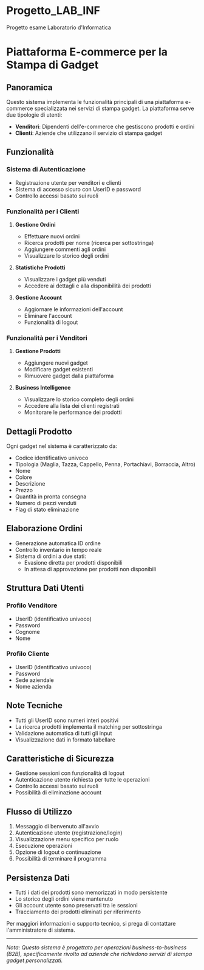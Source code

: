 # Progetto_LAB_INF
Progetto esame Laboratorio d'Informatica 

# Piattaforma E-commerce per la Stampa di Gadget

## Panoramica
Questo sistema implementa le funzionalità principali di una piattaforma e-commerce specializzata nei servizi di stampa gadget. La piattaforma serve due tipologie di utenti:
- **Venditori**: Dipendenti dell'e-commerce che gestiscono prodotti e ordini
- **Clienti**: Aziende che utilizzano il servizio di stampa gadget

## Funzionalità

### Sistema di Autenticazione
- Registrazione utente per venditori e clienti
- Sistema di accesso sicuro con UserID e password
- Controllo accessi basato sui ruoli

### Funzionalità per i Clienti
1. **Gestione Ordini**
   - Effettuare nuovi ordini
   - Ricerca prodotti per nome (ricerca per sottostringa)
   - Aggiungere commenti agli ordini
   - Visualizzare lo storico degli ordini

2. **Statistiche Prodotti**
   - Visualizzare i gadget più venduti
   - Accedere ai dettagli e alla disponibilità dei prodotti

3. **Gestione Account**
   - Aggiornare le informazioni dell'account
   - Eliminare l'account
   - Funzionalità di logout

### Funzionalità per i Venditori
1. **Gestione Prodotti**
   - Aggiungere nuovi gadget
   - Modificare gadget esistenti
   - Rimuovere gadget dalla piattaforma

2. **Business Intelligence**
   - Visualizzare lo storico completo degli ordini
   - Accedere alla lista dei clienti registrati
   - Monitorare le performance dei prodotti

## Dettagli Prodotto
Ogni gadget nel sistema è caratterizzato da:
- Codice identificativo univoco
- Tipologia (Maglia, Tazza, Cappello, Penna, Portachiavi, Borraccia, Altro)
- Nome
- Colore
- Descrizione
- Prezzo
- Quantità in pronta consegna
- Numero di pezzi venduti
- Flag di stato eliminazione

## Elaborazione Ordini
- Generazione automatica ID ordine
- Controllo inventario in tempo reale
- Sistema di ordini a due stati:
  - Evasione diretta per prodotti disponibili
  - In attesa di approvazione per prodotti non disponibili

## Struttura Dati Utenti

### Profilo Venditore
- UserID (identificativo univoco)
- Password
- Cognome
- Nome

### Profilo Cliente
- UserID (identificativo univoco)
- Password
- Sede aziendale
- Nome azienda

## Note Tecniche
- Tutti gli UserID sono numeri interi positivi
- La ricerca prodotti implementa il matching per sottostringa
- Validazione automatica di tutti gli input
- Visualizzazione dati in formato tabellare

## Caratteristiche di Sicurezza
- Gestione sessioni con funzionalità di logout
- Autenticazione utente richiesta per tutte le operazioni
- Controllo accessi basato sui ruoli
- Possibilità di eliminazione account

## Flusso di Utilizzo
1. Messaggio di benvenuto all'avvio
2. Autenticazione utente (registrazione/login)
3. Visualizzazione menu specifico per ruolo
4. Esecuzione operazioni
5. Opzione di logout o continuazione
6. Possibilità di terminare il programma

## Persistenza Dati
- Tutti i dati dei prodotti sono memorizzati in modo persistente
- Lo storico degli ordini viene mantenuto
- Gli account utente sono preservati tra le sessioni
- Tracciamento dei prodotti eliminati per riferimento

Per maggiori informazioni o supporto tecnico, si prega di contattare l'amministratore di sistema.

---
*Nota: Questo sistema è progettato per operazioni business-to-business (B2B), specificamente rivolto ad aziende che richiedono servizi di stampa gadget personalizzati.*
